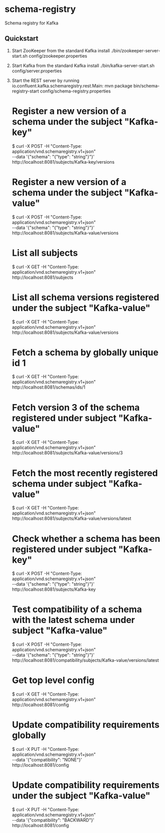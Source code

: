 schema-registry
===============
Schema registry for Kafka

Quickstart
----------

1. Start ZooKeeper from the standard Kafka install
./bin/zookeeper-server-start.sh config/zookeeper.properties

2. Start Kafka from the standard Kafka install
./bin/kafka-server-start.sh config/server.properties

3. Start the REST server by running io.confluent.kafka.schemaregistry.rest.Main:
mvn package
bin/schema-registry-start config/schema-registry.properties

    # Register a new version of a schema under the subject "Kafka-key"
    $ curl -X POST -H "Content-Type: application/vnd.schemaregistry.v1+json" \
        --data '{"schema": "{\"type\": \"string\"}"}' \
        http://localhost:8081/subjects/Kafka-key/versions

    # Register a new version of a schema under the subject "Kafka-value"
    $ curl -X POST -H "Content-Type: application/vnd.schemaregistry.v1+json" \
        --data '{"schema": "{\"type\": \"string\"}"}' \
         http://localhost:8081/subjects/Kafka-value/versions

    # List all subjects
    $ curl -X GET -H "Content-Type: application/vnd.schemaregistry.v1+json" \
        http://localhost:8081/subjects

    # List all schema versions registered under the subject "Kafka-value"
    $ curl -X GET -H "Content-Type: application/vnd.schemaregistry.v1+json" \
        http://localhost:8081/subjects/Kafka-value/versions

    # Fetch a schema by globally unique id 1
    $ curl -X GET -H "Content-Type: application/vnd.schemaregistry.v1+json" \
        http://localhost:8081/schemas/ids/1

    # Fetch version 3 of the schema registered under subject "Kafka-value"
    $ curl -X GET -H "Content-Type: application/vnd.schemaregistry.v1+json" \
        http://localhost:8081/subjects/Kafka-value/versions/3

    # Fetch the most recently registered schema under subject "Kafka-value"
    $ curl -X GET -H "Content-Type: application/vnd.schemaregistry.v1+json" \
        http://localhost:8081/subjects/Kafka-value/versions/latest

    # Check whether a schema has been registered under subject "Kafka-key"
    $ curl -X POST -H "Content-Type: application/vnd.schemaregistry.v1+json" \
        --data '{"schema": "{\"type\": \"string\"}"}' \
        http://localhost:8081/subjects/Kafka-key

    # Test compatibility of a schema with the latest schema under subject "Kafka-value"
    $ curl -X POST -H "Content-Type: application/vnd.schemaregistry.v1+json" \
        --data '{"schema": "{\"type\": \"string\"}"}' \
        http://localhost:8081/compatibility/subjects/Kafka-value/versions/latest

    # Get top level config
    $ curl -X GET -H "Content-Type: application/vnd.schemaregistry.v1+json" \
        http://localhost:8081/config

    # Update compatibility requirements globally
    $ curl -X PUT -H "Content-Type: application/vnd.schemaregistry.v1+json" \
        --data '{"compatibility": "NONE"}' \
        http://localhost:8081/config

    # Update compatibility requirements under the subject "Kafka-value"
    $ curl -X PUT -H "Content-Type: application/vnd.schemaregistry.v1+json" \
        --data '{"compatibility": "BACKWARD"}' \
        http://localhost:8081/config
